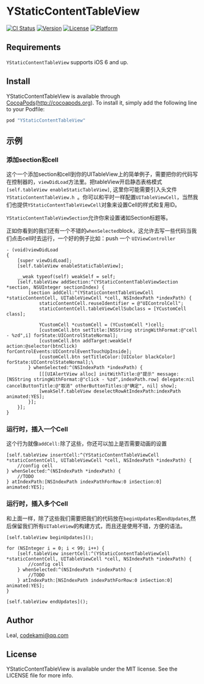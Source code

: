 # YStaticContentTableView

[![CI Status](http://img.shields.io/travis/LiZunYuan/YStaticContentTableView.svg?style=flat)](https://travis-ci.org/LiZunYuan/YStaticContentTableView)
[![Version](https://img.shields.io/cocoapods/v/YStaticContentTableView.svg?style=flat)](http://cocoapods.org/pods/YStaticContentTableView)
[![License](https://img.shields.io/cocoapods/l/YStaticContentTableView.svg?style=flat)](http://cocoapods.org/pods/YStaticContentTableView)
[![Platform](https://img.shields.io/cocoapods/p/YStaticContentTableView.svg?style=flat)](http://cocoapods.org/pods/YStaticContentTableView)



## Requirements
`YStaticContentTableView` supports iOS 6 and up.


## Install

YStaticContentTableView is available through [CocoaPods]()(http://cocoapods.org). To install
it, simply add the following line to your Podfile:

```ruby
pod "YStaticContentTableView"
```


## 示例
### 添加section和cell
这个一个添加section和cell到你的UITableView上的简单例子，需要把你的代码写在控制器的，`viewDidLoad`方法里。把tableView开启静态表格模式`[self.tableView enableStaticTableView]`,
这里你可能需要引入头文件`YStaticContentTableView.h `。你可以和平时一样配置`UITableViewCell`，当然我们也提供`YStaticContentTableViewCell`对象来设置Cell的样式和复用ID。

`YStaticContentTableViewSection`允许你来设置诸如Section标题等。

正如你看到的我们还有一个不错的`whenSelected`block，这允许去写一些代码当我们点击cell时去运行，一个好的例子比如：push 一个 `UIViewController`

```
- (void)viewDidLoad
{
    [super viewDidLoad];
    [self.tableView enableStaticTableView];
    
    __weak typeof(self) weakSelf = self;
    [self.tableView addSection:^(YStaticContentTableViewSection *section, NSUInteger sectionIndex) {
        [section addCell:^(YStaticContentTableViewCell *staticContentCell, UITableViewCell *cell, NSIndexPath *indexPath) {
            staticContentCell.reuseIdentifier = @"UIControlCell";
            staticContentCell.tableViewCellSubclass = [YCustomCell class];
            
            YCustomCell *customCell = (YCustomCell *)cell;
            [customCell.btn setTitle:[NSString stringWithFormat:@"cell - %zd",i] forState:UIControlStateNormal];
            [customCell.btn addTarget:weakSelf action:@selector(btnClick) forControlEvents:UIControlEventTouchUpInside];
            [customCell.btn setTitleColor:[UIColor blackColor] forState:UIControlStateNormal];\
        } whenSelected:^(NSIndexPath *indexPath) {
            [[[UIAlertView alloc] initWithTitle:@"提示" message:[NSString stringWithFormat:@"click - %zd",indexPath.row] delegate:nil cancelButtonTitle:@"取消" otherButtonTitles:@"确定", nil] show];
            [weakSelf.tableView deselectRowAtIndexPath:indexPath animated:YES];
        }];
    }];
}
```

### 运行时，插入一个Cell
这个行为就像`addCell:`除了这些，你还可以加上是否需要动画的设置

```
[self.tableView insertCell:^(YStaticContentTableViewCell *staticContentCell, UITableViewCell *cell, NSIndexPath *indexPath) {
	//config cell
} whenSelected:^(NSIndexPath *indexPath) {
	//TODO
} atIndexPath:[NSIndexPath indexPathForRow:0 inSection:0] animated:YES];
```

### 运行时，插入多个Cell
和上面一样，除了这些我们需要把我们的代码放在`beginUpdates`和`endUpdates`,然后保留我们所有`UITableView`的构建方式，而且还是使用不错，方便的语法。

```
[self.tableView beginUpdates]();

for (NSInteger i = 0; i < 99; i++) {
	[self.tableView insertCell:^(YStaticContentTableViewCell *staticContentCell, UITableViewCell *cell, NSIndexPath *indexPath) {
		//config cell
	} whenSelected:^(NSIndexPath *indexPath) {
		//TODO
	} atIndexPath:[NSIndexPath indexPathForRow:0 inSection:0] animated:YES];
}

[self.tableView endUpdates]();
```





## Author

Leal, codekami@qq.com

## License

YStaticContentTableView is available under the MIT license. See the LICENSE file for more info.

